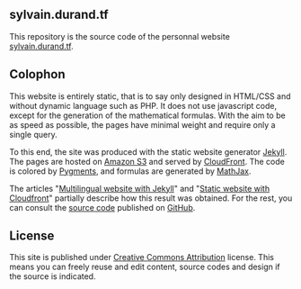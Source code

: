 ## sylvain.durand.tf

This repository is the source code of the personnal website [sylvain.durand.tf](http://sylvain.durand.tf).

## Colophon
This website is entirely static, that is to say only designed in HTML/CSS and without dynamic language such as PHP. It does not use javascript code, except for the generation of the mathematical formulas. With the aim to be as speed as possible, the pages have minimal weight and require only a single query.


To this end, the site was produced with the static website generator [Jekyll](http://jekyllrb.com/). The pages are hosted on [Amazon S3](https://aws.amazon.com/s3/) and served by [CloudFront](https://aws.amazon.com/cloudfront/). The code is colored by [Pygments](http://pygments.org/), and formulas are generated by [MathJax](http://www.mathjax.org/).


The articles "[Multilingual website with Jekyll](http://sylvain.durand.tf/multilingual-website-with-jekyll/)" and "[Static website with Cloudfront](http://sylvain.durand.tf/static-website-with-cloudfront/)" partially describe how this result was obtained. For the rest, you can consult the [source code](https://github.com/sylvaindurand/sylvain.durand.tf) published on [GitHub](https://github.com/sylvaindurand/sylvain.durand.tf).

## License
This site is published under [Creative Commons Attribution](http://creativecommons.org/licenses/by/4.0/) license. This means you can freely reuse and edit content, source codes and design if the source is indicated.